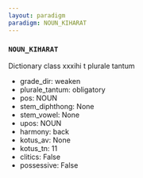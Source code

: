 ```yaml
---
layout: paradigm
paradigm: NOUN_KIHARAT
---
```

### ` NOUN_KIHARAT `

Dictionary class xxxihi t plurale tantum
* grade_dir: weaken
* plurale_tantum: obligatory
* pos: NOUN
* stem_diphthong: None
* stem_vowel: None
* upos: NOUN
* harmony: back
* kotus_av: None
* kotus_tn: 11
* clitics: False
* possessive: False
